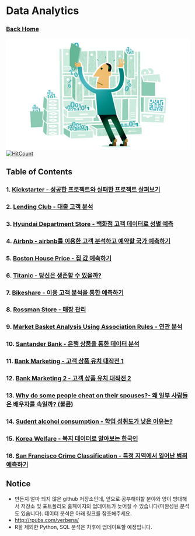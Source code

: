 # Data Analytics
### [Back Home](https://github.com/boys-be-ambitious/TIL)

![data-analyst](../images/data-analyst.jpg)
[![HitCount](http://hits.dwyl.io/boys-be-ambitious//Data-analytics.svg)](http://hits.dwyl.io/boys-be-ambitious//Data-analytics)

## Table of Contents
### 1. [Kickstarter - 성공한 프로젝트와 실패한 프로젝트 살펴보기](http://rpubs.com/verbena/kickstarter)
### 2. [Lending Club - 대출 고객 분석](http://rpubs.com/verbena/credit-risk-modelling-eda-classification)
### 3. [Hyundai Department Store - 백화점 고객 데이터로 성별 예측](http://rpubs.com/verbena/hds)
### 4. [Airbnb - airbnb를 이용한 고객 분석하고 예약할 국가 예측하기](http://rpubs.com/verbena/airbnb)
### 5. [Boston House Price - 집 값 예측하기](http://rpubs.com/verbena/house)
### 6. [Titanic - 당신은 생존할 수 있을까?](http://rpubs.com/verbena/titanic-prediction)
### 7. [Bikeshare - 이용 고객 분석을 통한 예측하기](http://rpubs.com/verbena/bike)
### 8. [Rossman Store - 매장 관리](http://rpubs.com/verbena/rossman)
### 9. [Market Basket Analysis Using Association Rules - 연관 분석](http://rpubs.com/verbena/MBA)
### 10. [Santander Bank - 은행 상품을 통한 데이터 분석](http://rpubs.com/verbena/santander)
### 11. [Bank Marketing - 고객 상품 유치 대작전 1](http://rpubs.com/verbena/bank-mkt)
### 12. [Bank Marketing 2 - 고객 상품 유치 대작전 2](http://rpubs.com/verbena/bank-forecasting)
### 13. [Why do some people cheat on their spouses?- 왜 일부 사람들은 배우자를 속일까? (불륜)](http://rpubs.com/verbena/love-affair)
### 14. [Sudent alcohol consumption - 학업 성취도가 낮은 이유는?](http://rpubs.com/verbena/school-score)
### 15. [Korea Welfare - 복지 데이터로 알아보는 한국인](http://rpubs.com/verbena/kor-welfare)
### 16. [San Francisco Crime Classification - 특정 지역에서 일어난 범죄 예측하기](http://rpubs.com/verbena/csi)

## Notice
- 만든지 얼마 되지 않은 github 저장소인데, 앞으로 공부해야할 분야와 양이 방대해서 저장소 및 포트폴리오 홈페이지의 업데이트가 늦어질 수 있습니다(미완성된 분석도 있습니다). 데이터 분석은 아래 링크를 참조해주세요.
- http://rpubs.com/verbena/
- R을 제외한 Python, SQL 분석은 차후에 업데이트할 예정입니다.

